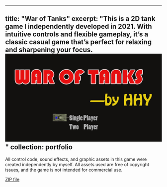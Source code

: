 
---
title: "War of Tanks"
excerpt: "This is a 2D tank game I independently developed in 2021. With intuitive controls and flexible gameplay, it’s a classic casual game that’s perfect for relaxing and sharpening your focus.<br/><img src='/images/waroftanks.jpg'>"
collection: portfolio
---

All control code, sound effects, and graphic assets in this game were created independently by myself. All assets used are free of copyright issues, and the game is not intended for commercial use.
 
[ZIP file](https://drive.google.com/file/d/1Wbyt6muxKKnI79cGKD67X3Jarbj8KpdP/view?usp=sharing)

